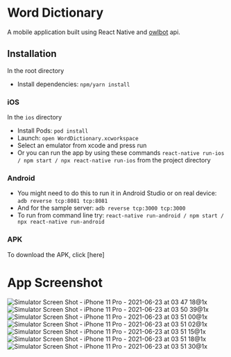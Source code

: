 # Word Dictionary

A mobile application built using React Native and [owlbot](https://owlbot.info/) api.

## Installation

In the root directory
* Install dependencies: `npm/yarn install`

### iOS
In the `ios` directory

* Install Pods: `pod install`
* Launch: `open WordDictionary.xcworkspace` 
* Select an emulator from xcode and press run
* Or you can run the app by using these commands `react-native run-ios / npm start / npx react-native run-ios` from the project directory

### Android

* You might need to do this to run it in Android Studio or on real device: `adb reverse tcp:8081 tcp:8081`
* And for the sample server: `adb reverse tcp:3000 tcp:3000`
* To run from command line try: `react-native run-android / npm start / npx react-native run-android`

### APK

To download the APK, click [here]


# App Screenshot

![Simulator Screen Shot - iPhone 11 Pro - 2021-06-23 at 03 47 18@1x](https://user-images.githubusercontent.com/16131704/123007183-96b97580-d3da-11eb-9643-cd20ea4c36fc.png)
![Simulator Screen Shot - iPhone 11 Pro - 2021-06-23 at 03 50 39@1x](https://user-images.githubusercontent.com/16131704/123007159-8b664a00-d3da-11eb-94dd-fcb313d4a70f.png)
![Simulator Screen Shot - iPhone 11 Pro - 2021-06-23 at 03 51 00@1x](https://user-images.githubusercontent.com/16131704/123007048-6540aa00-d3da-11eb-8b1a-6d8e90233713.png)
![Simulator Screen Shot - iPhone 11 Pro - 2021-06-23 at 03 51 02@1x](https://user-images.githubusercontent.com/16131704/123006981-493d0880-d3da-11eb-8fd5-8331a2f44e4a.png)
![Simulator Screen Shot - iPhone 11 Pro - 2021-06-23 at 03 51 15@1x](https://user-images.githubusercontent.com/16131704/123006947-3de9dd00-d3da-11eb-925e-feddc2eef066.png)
![Simulator Screen Shot - iPhone 11 Pro - 2021-06-23 at 03 51 18@1x](https://user-images.githubusercontent.com/16131704/123006894-2ad70d00-d3da-11eb-8df3-61dad8ab1f26.png)
![Simulator Screen Shot - iPhone 11 Pro - 2021-06-23 at 03 51 30@1x](https://user-images.githubusercontent.com/16131704/123006717-eba8bc00-d3d9-11eb-9ae0-a38651e65d33.png)
